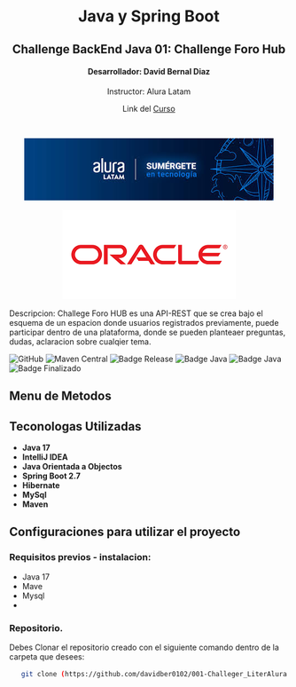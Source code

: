 <h1 align="center">Java y Spring Boot</h1>
<h2 align="center"> Challenge BackEnd Java 01: Challenge Foro Hub </h2>
<h4 align="center"> Desarrollador: David Bernal Diaz</h4>
<p align="center">  Instructor: Alura Latam</p>

<p align="center"> Link del <a href="https://www.pildorasinformaticas.es/course/javascript-desde-0/"> Curso</a> </p>  
<br>
<p align="center"><img src="https://github.com/davidber0102/AL-SQL-MySQL-Server-Oracle/blob/master/alura.jpg"/></p> 
<p align="center"><img src="https://github.com/davidber0102/AL-SQL-MySQL-Server-Oracle/blob/master/oracle.png"/></p> 
Descripcion: 
Challege Foro HUB es una API-REST que se crea bajo el esquema de un espacion donde usuarios registrados previamente, puede participar dentro de una plataforma, donde se pueden planteaer preguntas, dudas, aclaracion sobre cualqier tema.


  
![GitHub](https://img.shields.io/github/license/dropbox/dropbox-sdk-java)
![Maven Central](https://img.shields.io/maven-central/v/com.dropbox.core/dropbox-core-sdk)
![Badge Release](https://img.shields.io/badge/Release%20Date:-Junio-blue)
![Badge Java](https://img.shields.io/badge/Java:-17-blue)
![Badge Java](https://img.shields.io/badge/Spring%20Boot:-3.1.0-blue)
![Badge Finalizado](https://img.shields.io/badge/Status:-Finalizado-blue)


## Menu de Metodos


## Teconologas Utilizadas

- **Java 17**
- **IntelliJ IDEA**
- **Java Orientada a Objectos**
- **Spring Boot 2.7**
- **Hibernate**
- **MySql**
- **Maven**

## Configuraciones para utilizar el proyecto
### Requisitos previos - instalacion:
 - Java 17
 - Mave
 - Mysql
 - 
### Repositorio.
Debes Clonar el repositorio creado con el siguiente comando dentro de la carpeta que desees:
```bash
   git clone (https://github.com/davidber0102/001-Challeger_LiterAlura.git)
   ```
